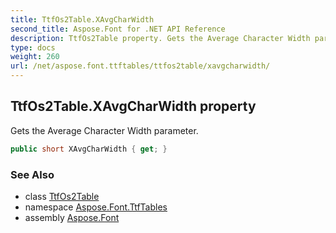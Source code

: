 ```yaml
---
title: TtfOs2Table.XAvgCharWidth
second_title: Aspose.Font for .NET API Reference
description: TtfOs2Table property. Gets the Average Character Width parameter
type: docs
weight: 260
url: /net/aspose.font.ttftables/ttfos2table/xavgcharwidth/
---
```

## TtfOs2Table.XAvgCharWidth property

Gets the Average Character Width parameter.

```csharp
public short XAvgCharWidth { get; }
```

### See Also

* class [TtfOs2Table](../)
* namespace [Aspose.Font.TtfTables](../../ttfos2table/)
* assembly [Aspose.Font](../../../)


